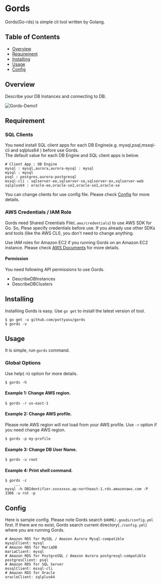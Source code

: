 Gords
====
Gords(Go-rds) is simple cli tool written by Golang.  
## Table of Contents
- [Overview](#Overview)
- [Requirement](#DEMO)
- [Installing](#Installing)
- [Usage](#Usage)
- [Config](#Config)
## Overview
Describe your DB Instances and connecting to DB.  
  
![Gords-Demo1](https://raw.github.com/wiki/pottyasu/gords/images/gords-sample1.gif)  
## Requirement
### SQL Clients
You need install SQL client apps for each DB Engine(e.g. mysql,psql,mssql-cli and sqlplus64 ) before use Gords.  
The default value for each DB Engine and SQL client apps is below.  
  
```
# Client App : DB Engine
mysql : mysql,aurora,aurora-mysql : mysql  
mysql : mysql 
psql : postgres.aurora-postgresql  
mssql-cli : sqlserver-ee,sqlserver-se,sqlserver-ex,sqlserver-web  
sqlplus64 : oracle-ee,oracle-se2,oracle-se1,oracle-se
```
  
You can change clients for use config file. Please check [Config](#Config) for more details.  
### AWS Credentials / IAM Role
Gords need Shared Creentials File(```.aws/credentials```) to use AWS SDK for Go. So, Plese specify credentials before use. If you already use other SDKs and tools (like the AWS CLI), you don't need to change anything.  
  
Use IAM roles for Amazon EC2 if you running Gords on an Amazon EC2 instance. Please check [AWS Documents](https://docs.aws.amazon.com/sdk-for-go/v1/developer-guide/configuring-sdk.html#specifying-credentials) for more details.  
#### Permission
You need following API permissions to use Gords.  
- DescribeDBInstances
- DescribeDBClusters
## Installing
Installiing Gords is easy. Use ```go get``` to install the latest version of tool.  
```
$ go get -u github.com/pottyasu/gords  
$ gords -v  
```
## Usage
It is simple, run ```gords``` command.  
### Global Options
Use help(```-h```) option for more details.  
```
$ gords -h
```
#### Example 1: Change AWS region.
```
$ gords -r us-east-1
```
#### Example 2: Change AWS profile.
Please note AWS region will not load from your AWS profile. Use ```-r``` option if you need change AWS region.
```
$ gords -p my-profile
```
#### Example 3: Change DB User Name.
```
$ gords -u root
```
#### Example 4: Print shell command.
```
$ gords -c 
    ...  
mysql -h DBIdentifier.xxxxxxxx.ap-northeast-1.rds.amazonaws.com -P 3306 -u rot -p
```
## Config
Here is sample config. Please note Gords search ```$HOME/.goods/config.yml``` first. If there are no exist, Gords search current directory(```./config.yml```) where you are running Gords.
```
# Amazon RDS for MySQL / Amazon Aurora Mysql-compatible  
mysqlClient: mysql  
# Amazon RDS for MariaDB  
mariaClient: mysql  
# Amazon RDS for PostgreSQL / Amazon Aurora postgresql-compatible  
postgresClient: psql  
# Amazon RDS for SQL Server  
mssqlClient: mssql-cli  
# Amazon RDS for Oracle  
oracleClient: sqlplus64  
```
